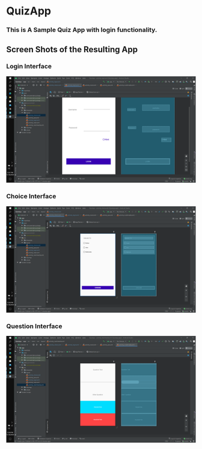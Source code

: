 # QuizApp
### This is A Sample Quiz App with login functionality.
## Screen Shots of the Resulting App

### Login Interface

![quiz Screeenshots](Login.png)

### Choice Interface

![quiz Screeenshots](Choice.png)

### Question Interface

![quiz Screeenshots](Question.png)


